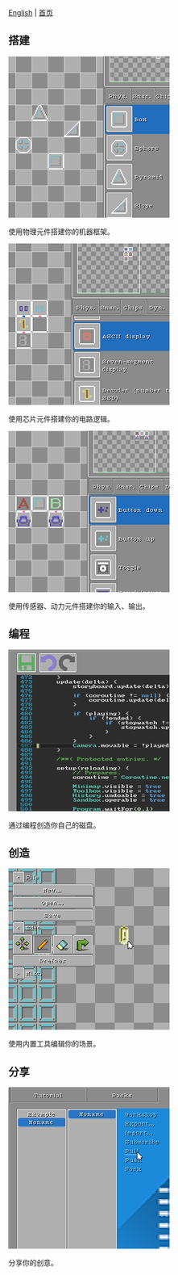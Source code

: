 [English](https://paladin-t.github.io/crft/docs/slides) |
[首页](https://paladin-t.github.io/crft/README_cn)

## 搭建

![](slides/slide0.png)

使用物理元件搭建你的机器框架。

![](slides/slide1.png)

使用芯片元件搭建你的电路逻辑。

![](slides/slide2.png)

使用传感器、动力元件搭建你的输入、输出。

## 编程

![](slides/slide3.png)

通过编程创造你自己的磁盘。

## 创造

![](slides/slide4.png)

使用内置工具编辑你的场景。

## 分享

![](slides/slide5.png)

分享你的创意。
